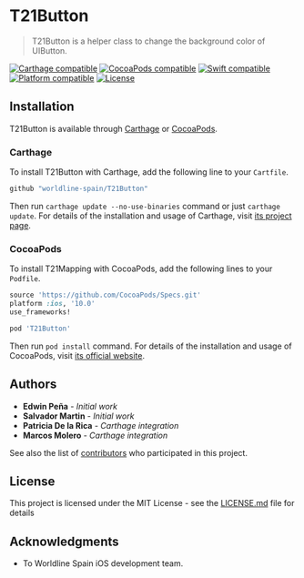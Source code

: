 # T21Button
> T21Button is a helper class to change the background color of UIButton.

[![Carthage compatible](https://img.shields.io/badge/Carthage-compatible-brightgreen.svg)](https://github.com/Carthage/Carthage)
[![CocoaPods compatible](https://img.shields.io/badge/pod-v1.5.0-blue.svg)](https://github.com/CocoaPods/CocoaPods)
[![Swift compatible](https://img.shields.io/badge/Swift-4.2-orange.svg)]()
[![Platform compatible](https://img.shields.io/badge/platform-iOS-lightgrey.svg)]()
[![License](https://img.shields.io/badge/license-Apache--2.0-blue.svg)]()

## Installation

T21Button is available through [Carthage](https://github.com/Carthage/Carthage) or [CocoaPods](https://cocoapods.org).

### Carthage

To install T21Button with Carthage, add the following line to your `Cartfile`.

```ruby
github "worldline-spain/T21Button"
```

Then run `carthage update --no-use-binaries` command or just `carthage update`. For details of the installation and usage of Carthage, visit [its project page](https://github.com/Carthage/Carthage).


### CocoaPods

To install T21Mapping with CocoaPods, add the following lines to your `Podfile`.

```ruby
source 'https://github.com/CocoaPods/Specs.git'
platform :ios, '10.0' 
use_frameworks!

pod 'T21Button'
```

Then run `pod install` command. For details of the installation and usage of CocoaPods, visit [its official website](https://cocoapods.org).

## Authors

* **Edwin Peña** - *Initial work*
* **Salvador Martin** - *Initial work*
* **Patricia De la Rica** - *Carthage integration*
* **Marcos Molero** - *Carthage integration* 

See also the list of [contributors](https://github.com/your/project/contributors) who participated in this project.

## License

This project is licensed under the MIT License - see the [LICENSE.md](LICENSE.md) file for details

## Acknowledgments

* To Worldline Spain iOS development team.

